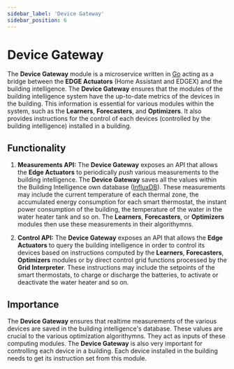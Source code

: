 ```yaml
---
sidebar_label: 'Device Gateway'
sidebar_position: 6
---
```


# Device Gateway

The **Device Gateway** module is a microservice written in [Go](https://go.dev/) acting as a bridge between the **EDGE Actuators** (Home Assistant and EDGEX) and the building intelligence. The **Device Gateway** ensures that the modules of the building intelligence system have the up-to-date metrics of the devices in the building. This information is essential for various modules within the system, such as the **Learners**, **Forecasters**, and **Optimizers**. It also provides instructions for the control of each devices (controlled by the building intelligence) installed in a building. 

## Functionality

1. **Measurements API:** The **Device Gateway** exposes an API that allows the **Edge Actuators** to periodically *push* various measurements to the building intelligence. The **Device Gateway** saves all the values within the Building Intelligence own database ([InfluxDB](https://www.influxdata.com/)). These measurements may include the current temperature of each thermal zone, the accumulated energy consumption for each smart thermostat, the instant power consumption of the building, the temperature of the water in the water heater tank and so on. The **Learners**, **Forecasters**, or **Optimizers** modules then use these measurements in their algorithymns.

2. **Control API:** The **Device Gateway** exposes an API that allows the **Edge Actuators** to query the building intelligence in order to control its devices based on instructions computed by the **Learners**, **Forecasters**, **Optimizers** modules or by direct control grid functions processed by the **Grid Interpreter**. These instructions may include the setpoints of the smart thermostats, to charge or discharge the batteries, to activate or deactivate the water heater and so on.


## Importance

The **Device Gateway** ensures that realtime measurements of the various devices are saved in the building intelligence's database. These values are crucial to the various optimization algorithymns. They act as inputs of these computing modules. The **Device Gateway** is also very important for controlling each device in a building. Each device installed in the building needs to get its instruction set from this module.